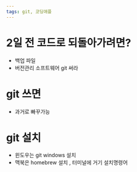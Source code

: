 ```yaml
---
tags: git, 코딩애플
---
```

# 2일 전 코드로 되돌아가려면?

- 백업 파일
- 버전관리 소프트웨어 git 써라

# git 쓰면

- 과거로 빠꾸가능

# git 설치

- 윈도우는 git windows 설치
- 맥북은 homebrew 설치 , 터미널에 거기 설치명령어
